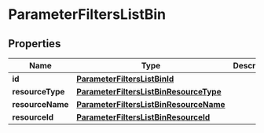 

# ParameterFiltersListBin


## Properties

| Name | Type | Description | Notes |
|------------ | ------------- | ------------- | -------------|
|**id** | [**ParameterFiltersListBinId**](ParameterFiltersListBinId.md) |  |  [optional] |
|**resourceType** | [**ParameterFiltersListBinResourceType**](ParameterFiltersListBinResourceType.md) |  |  [optional] |
|**resourceName** | [**ParameterFiltersListBinResourceName**](ParameterFiltersListBinResourceName.md) |  |  [optional] |
|**resourceId** | [**ParameterFiltersListBinResourceId**](ParameterFiltersListBinResourceId.md) |  |  [optional] |



